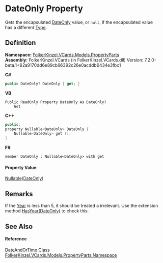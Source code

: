# DateOnly Property


Gets the encapsulated <a href="https://learn.microsoft.com/dotnet/api/system.dateonly" target="_blank" rel="noopener noreferrer">DateOnly</a> value, or `null`, if the encapsulated value has a different <a href="https://learn.microsoft.com/dotnet/api/system.type" target="_blank" rel="noopener noreferrer">Type</a>.



## Definition
**Namespace:** <a href="dbd283d2-4531-056c-7d94-281acad42316.md">FolkerKinzel.VCards.Models.PropertyParts</a>  
**Assembly:** FolkerKinzel.VCards (in FolkerKinzel.VCards.dll) Version: 7.2.0-beta.1+92a9170dd6e89cb66392c26e0acddb6434e3fbc1

**C#**
``` C#
public DateOnly? DateOnly { get; }
```
**VB**
``` VB
Public ReadOnly Property DateOnly As DateOnly?
	Get
```
**C++**
``` C++
public:
property Nullable<DateOnly> DateOnly {
	Nullable<DateOnly> get ();
}
```
**F#**
``` F#
member DateOnly : Nullable<DateOnly> with get
```



#### Property Value
<a href="https://learn.microsoft.com/dotnet/api/system.nullable-1" target="_blank" rel="noopener noreferrer">Nullable</a>(<a href="https://learn.microsoft.com/dotnet/api/system.dateonly" target="_blank" rel="noopener noreferrer">DateOnly</a>)

## Remarks
If the <a href="https://learn.microsoft.com/dotnet/api/system.dateonly.year" target="_blank" rel="noopener noreferrer">Year</a> is less than 5, it should be treated a irrelevant. Use the extension method <a href="dff47f85-cca1-c7a9-79a7-188c9c12bf39.md">HasYear(DateOnly)</a> to check this.

## See Also


#### Reference
<a href="2a0f1a62-5c32-3777-bbda-f169201ab209.md">DateAndOrTime Class</a>  
<a href="dbd283d2-4531-056c-7d94-281acad42316.md">FolkerKinzel.VCards.Models.PropertyParts Namespace</a>  
